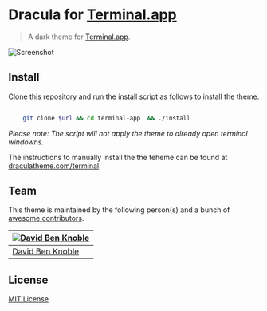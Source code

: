 # Dracula for [Terminal.app](https://en.wikipedia.org/wiki/Terminal_(macOS))

> A dark theme for [Terminal.app](https://en.wikipedia.org/wiki/Terminal_(macOS)).

![Screenshot](https://draculatheme.com/assets/img/screenshots/terminal.png)

## Install

Clone this repository and run the install script as follows to install the theme.

```sh

    git clone $url && cd terminal-app  && ./install

```

_Please note: The script will not apply the theme to already open terminal windowns._

The instructions to manually install the the teheme can be found at [draculatheme.com/terminal](https://draculatheme.com/terminal).

## Team

This theme is maintained by the following person(s) and a bunch of [awesome contributors](https://github.com/dracula/terminal.app/graphs/contributors).

[![David Ben Knoble](https://avatars3.githubusercontent.com/u/22802209?v=4&s=70)](https://github.com/benknoble) |
--- |
[David Ben Knoble](https://github.com/benknoble) |

## License

[MIT License](./LICENSE)
